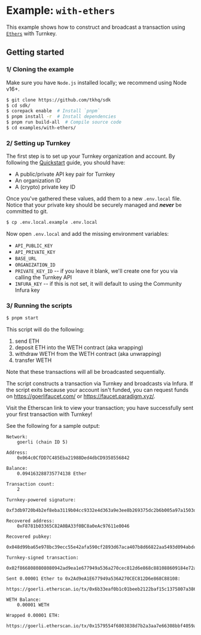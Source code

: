 # Example: `with-ethers`

This example shows how to construct and broadcast a transaction using [`Ethers`](https://docs.ethers.org/v5/api/signer/) with Turnkey.

## Getting started

### 1/ Cloning the example

Make sure you have `Node.js` installed locally; we recommend using Node v16+.

```bash
$ git clone https://github.com/tkhq/sdk
$ cd sdk/
$ corepack enable  # Install `pnpm`
$ pnpm install -r  # Install dependencies
$ pnpm run build-all  # Compile source code
$ cd examples/with-ethers/
```

### 2/ Setting up Turnkey

The first step is to set up your Turnkey organization and account. By following the [Quickstart](https://turnkey.readme.io/docs/quickstart) guide, you should have:

- A public/private API key pair for Turnkey
- An organization ID
- A (crypto) private key ID

Once you've gathered these values, add them to a new `.env.local` file. Notice that your private key should be securely managed and **_never_** be committed to git.

```bash
$ cp .env.local.example .env.local
```

Now open `.env.local` and add the missing environment variables:

- `API_PUBLIC_KEY`
- `API_PRIVATE_KEY`
- `BASE_URL`
- `ORGANIZATION_ID`
- `PRIVATE_KEY_ID` -- if you leave it blank, we'll create one for you via calling the Turnkey API
- `INFURA_KEY` -- if this is not set, it will default to using the Community Infura key

### 3/ Running the scripts

```bash
$ pnpm start
```

This script will do the following:

1. send ETH
2. deposit ETH into the WETH contract (aka wrapping)
3. withdraw WETH from the WETH contract (aka unwrapping)
4. transfer WETH

Note that these transactions will all be broadcasted sequentially.

The script constructs a transaction via Turnkey and broadcasts via Infura. If the script exits because your account isn't funded, you can request funds on https://goerlifaucet.com/ or https://faucet.paradigm.xyz/.

Visit the Etherscan link to view your transaction; you have successfully sent your first transaction with Turnkey!

See the following for a sample output:

```
Network:
	goerli (chain ID 5)

Address:
	0x064c0CfDD7C485Eba21988Ded4dbCD9358556842

Balance:
	0.094163288735774138 Ether

Transaction count:
	2

Turnkey-powered signature:
	0xf3db9720b4b2ef8eba3119b04cc9332e4d363a9e3ee8b269375dc2b6b005a97a1503d172e67f4f647ee7a87967fbcff7d46bec0925638b78f6d943dfe5bc26161c

Recovered address:
	0xF8781b03365C82A0BA33f0BC8a0eAc97611e0046

Recovered pubkey:
	0x048d99ba65e978bc39ecc55e42afa590cf2893d67aca407b8d66822aa5493d094abdc4710cbee863812631af249a11fefe260895a5d072c8bc0cce53210e8b1a3d

Turnkey-signed transaction:
	0x02f8668080808080942ad9ea1e677949a536a270cec812d6e868c881088609184e72a00080c001a09881f59e48500ef8960ae1cb94e0c862e7d613f961c250b6f07b546a1b058b1da06ba1871d7aed5eb8ea8cb211a0e3e22a1c6b54b34b4376d0ef5b1daef4100c8f

Sent 0.00001 Ether to 0x2Ad9eA1E677949a536A270CEC812D6e868C88108:
	https://goerli.etherscan.io/tx/0x6b33eaf0b1c01beeb2122baf15c1375807a38610d3983025e8c7c900e9624bf3

WETH Balance:
	0.00001 WETH

Wrapped 0.00001 ETH:
	https://goerli.etherscan.io/tx/0x1579554f6803838d7b2a3aa7e66308bbf4059a8442fe3e6fd27d7e98061c6c5b
```
